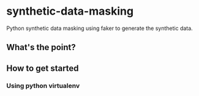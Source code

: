 # synthetic-data-masking
Python synthetic data masking using faker to generate the synthetic data.


## What's the point?


## How to get started

### Using python virtualenv

